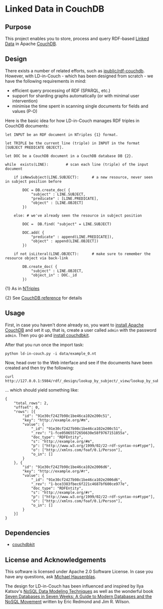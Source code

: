 # Linked Data in CouchDB

## Purpose

This project enables you to store, process and query RDF-based [Linked Data](http://linkeddatabook.com/editions/1.0/) in Apache [CouchDB](http://couchdb.apache.org/).

## Design

There exists a number of related efforts, such as [ipublic/rdf-couchdb](https://github.com/ipublic/rdf-couchdb). However, with LD-in-Couch - which has been designed from scratch - we have the following requirements in mind:

* efficient query processing of RDF (SPARQL, etc.)
* support for sharding graphs automatically (or with minimal user intervention)
* minimise the  time spent in scanning single documents for fields and values (P-O)

Here is the basic idea for how LD-in-Couch manages RDF triples in CouchDB documents:

	let INPUT be an RDF document in NTriples {1} format.
	
	let TRIPLE be the current line (triple) in INPUT in the format [SUBJECT PREDICATE OBJECT].
	
	let DOC be a CouchDB document in a CouchDB database DB {2}.
	
	while  exists(LINE):		# scan each line (triple) of the input document
	
		if isNewSubject(LINE.SUBJECT):		# a new resource, never seen in subject position before
		
			DOC = DB.create_doc( {
				"subject" : LINE.SUBJECT,
				"predicate" : [LINE.PREDICATE],
				"object" : [LINE.OBJECT]
			})
		
		else: # we've already seen the resource in subject position
		
			DOC =  DB.find( "subject" = LINE.SUBJECT)
			
			DOC.add( {
				"predicate" : append(LINE.PREDICATE]),
				"object" : append(LINE.OBJECT])
			})
			
		if not isLiteral(LINE.OBJECT):		# make sure to remember the resource object via back-link
			
			DB.create_doc( {
				"subject" : LINE.OBJECT,
				"object_in" : DOC._id
			})
	

{1} As in [NTriples](http://www.w3.org/TR/rdf-testcases/#ntriples "RDF Test Cases") 

{2} See [CouchDB reference](http://wiki.apache.org/couchdb/Reference) for details


## Usage

First, in case you haven't done already so, you want to [install Apache CouchDB](http://couchdb.apache.org/) and set it up, that is, create a user called `admin` with the password `admin`. Then you go and [install couchdbkit](http://couchdbkit.org/download.html). 

After that you run once the import task:

	python ld-in-couch.py -i data/example_0.nt

Now, head over to the Web interface and see if the documents have been created and then try the following:

	curl http://127.0.0.1:5984/rdf/_design/lookup_by_subject/_view/lookup_by_subject

... which should yield something like:

	{
		"total_rows": 2,
		"offset": 0,
		"rows": [{
			"id": "91e30cf2427b98c1be46ca102e200c51",
			"key": "http://example.org/#m",
			"value": {
				"_id": "91e30cf2427b98c1be46ca102e200c51",
				"_rev": "1-fce05065572656630e58f9767151855a",
				"doc_type": "RDFEntity",
				"s": "http://example.org/#m",
				"p": ["http://www.w3.org/1999/02/22-rdf-syntax-ns#type"],
				"o": ["http://xmlns.com/foaf/0.1/Person"],
				"o_in": []
			}
		}, {
			"id": "91e30cf2427b98c1be46ca102e2006d6",
			"key": "http://example.org/#r",
			"value": {
				"_id": "91e30cf2427b98c1be46ca102e2006d6",
				"_rev": "1-bce3383fbec6f221c4687bf600ce977e",
				"doc_type": "RDFEntity",
				"s": "http://example.org/#r",
				"p": ["http://www.w3.org/1999/02/22-rdf-syntax-ns#type"],
				"o": ["http://xmlns.com/foaf/0.1/Person"],
				"o_in": []
			}
		}]
	}

## Dependencies

* [couchdbkit](http://couchdbkit.org/)


## License and Acknowledgements

This software is licensed under Apache 2.0 Software License. In case you have any questions, ask [Michael Hausenblas](http://mhausenblas.info/ "Michael Hausenblas").

The design for LD-in-Couch has been influenced and inspired by Ilya Katsov's [NoSQL Data Modeling Techniques](http://highlyscalable.wordpress.com/2012/03/01/nosql-data-modeling-techniques/) as well as the wonderful book [Seven Databases in Seven Weeks: A Guide to Modern Databases and the NoSQL Movement](http://pragprog.com/book/rwdata/seven-databases-in-seven-weeks) written by Eric Redmond and Jim R. Wilson.